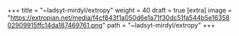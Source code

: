 
+++
title = "~ladsyt-mirdyl/extropy"
weight = 40
draft = true
[extra]
image = "https://extropian.net/media/f4cf843f1a050d6e1a71f30dc51fa544b5e1635802909915ffc14da187469761.png"
path = "~ladsyt-mirdyl/extropy"
+++


